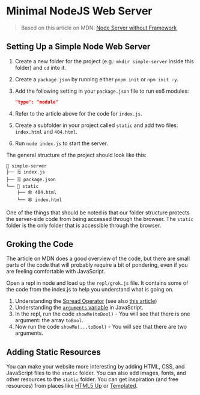 # Minimal NodeJS Web Server

> Based on this article on MDN: [Node Server without Framework](https://developer.mozilla.org/en-US/docs/Learn/Server-side/Node_server_without_framework)

## Setting Up a Simple Node Web Server

1. Create a new folder for the project (e.g.: `mkdir simple-server` inside this folder) and `cd` into it.
2. Create a `package.json` by running either `pnpm init` or `npm init -y`.
3. Add the following setting in your `package.json` file to run es6 modules:

    ```json
    "type": "module"
    ```

4. Refer to the article above for the code for `index.js`.
5. Create a subfolder in your project called `static` and add two files: `index.html` and `404.html`.
6. Run `node index.js` to start the server.

The general structure of the project should look like this:

```text
📂 simple-server
├── 🗒️ index.js
├── 🗒️ package.json
└── 📂 static
    ├── 🕸️ 404.html
    └── 🕸️ index.html
```

One of the things that should be noted is that our folder structure protects the server-side code from being accessed through the browser. The `static` folder is the only folder that is accessible through the browser.

## Groking the Code

The article on MDN does a good overview of the code, but there are small parts of the code that will probably require a bit of pondering, even if you are feeling comfortable with JavaScript.

Open a repl in node and load up the `repl/grok.js` file. It contains some of the code from the index.js to help you understand what is going on.

1. Understanding the [Spread Operator](https://developer.mozilla.org/en-US/docs/Web/JavaScript/Reference/Operators/Spread_syntax) (see also [this article](https://www.geeksforgeeks.org/javascript-spread-operator/))
1. Understanding the [`arguments` variable](https://developer.mozilla.org/en-US/docs/Web/JavaScript/Reference/Functions/arguments) in JavaScript.
1. In the repl, run the code `showMe(toBool)` - You will see that there is one argument: the array `toBool`.
1. Now run the code `showMe(...toBool)` - You will see that there are two arguments.

## Adding Static Resources

You can make your website more interesting by adding HTML, CSS, and JavaScript files to the `static` folder. You can also add images, fonts, and other resources to the `static` folder. You can get inspiration (and free resources) from places like [HTML5 Up](https://html5up.net/) or [Templated](https://templated.co/).
